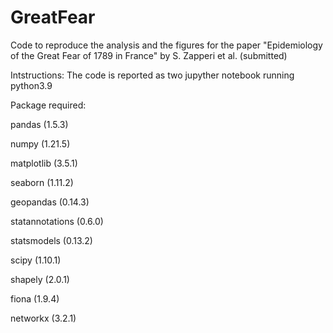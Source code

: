 # GreatFear

Code to reproduce the analysis and the figures for the paper "Epidemiology of the Great Fear of 1789 in France" by S. Zapperi et al. (submitted)

Intstructions: 
The code is reported as two jupyther notebook running python3.9

Package required:

pandas (1.5.3)

numpy (1.21.5)

matplotlib (3.5.1)

seaborn (1.11.2)

geopandas (0.14.3)

statannotations (0.6.0)

statsmodels (0.13.2)

scipy (1.10.1)

shapely (2.0.1)

fiona (1.9.4)

networkx (3.2.1)

